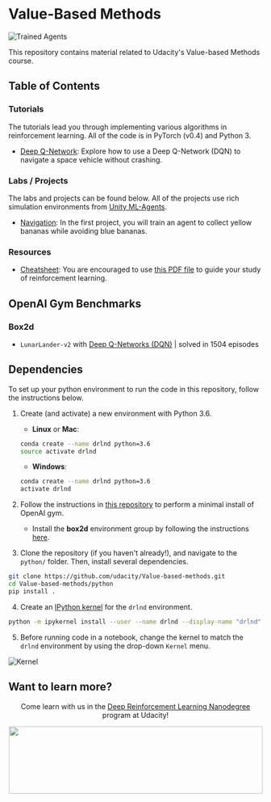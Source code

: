 [//]: # (Image References)

[image1]: https://user-images.githubusercontent.com/10624937/42135602-b0335606-7d12-11e8-8689-dd1cf9fa11a9.gif "Trained Agents"
[image2]: https://user-images.githubusercontent.com/10624937/42386929-76f671f0-8106-11e8-9376-f17da2ae852e.png "Kernel"

# Value-Based Methods

![Trained Agents][image1]

This repository contains material related to Udacity's Value-based Methods course.

## Table of Contents

### Tutorials

The tutorials lead you through implementing various algorithms in reinforcement learning.  All of the code is in PyTorch (v0.4) and Python 3.

* [Deep Q-Network](https://github.com/udacity/Value-based-methods/tree/main/dqn): Explore how to use a Deep Q-Network (DQN) to navigate a space vehicle without crashing.

### Labs / Projects

The labs and projects can be found below.  All of the projects use rich simulation environments from [Unity ML-Agents](https://github.com/Unity-Technologies/ml-agents).

* [Navigation](https://github.com/udacity/Value-based-methods/tree/main/p1_navigation): In the first project, you will train an agent to collect yellow bananas while avoiding blue bananas.

### Resources

* [Cheatsheet](https://github.com/udacity/Value-based-methods/tree/main/cheatsheet): You are encouraged to use [this PDF file](https://github.com/udacity/Value-based-methods/blob/main/cheatsheet/cheatsheet.pdf) to guide your study of reinforcement learning. 

## OpenAI Gym Benchmarks

### Box2d
- `LunarLander-v2` with [Deep Q-Networks (DQN)](https://github.com/udacity/Value-based-methods/blob/main/dqn/solution/Deep_Q_Network_Solution.ipynb) | solved in 1504 episodes

## Dependencies

To set up your python environment to run the code in this repository, follow the instructions below.

1. Create (and activate) a new environment with Python 3.6.

	- __Linux__ or __Mac__: 
	```bash
	conda create --name drlnd python=3.6
	source activate drlnd
	```
	- __Windows__: 
	```bash
	conda create --name drlnd python=3.6 
	activate drlnd
	```
	
2. Follow the instructions in [this repository](https://github.com/openai/gym) to perform a minimal install of OpenAI gym.  
	- Install the **box2d** environment group by following the instructions [here](https://github.com/openai/gym#box2d).
	
3. Clone the repository (if you haven't already!), and navigate to the `python/` folder.  Then, install several dependencies.
```bash
git clone https://github.com/udacity/Value-based-methods.git
cd Value-based-methods/python
pip install .
```

4. Create an [IPython kernel](http://ipython.readthedocs.io/en/stable/install/kernel_install.html) for the `drlnd` environment.  
```bash
python -m ipykernel install --user --name drlnd --display-name "drlnd"
```

5. Before running code in a notebook, change the kernel to match the `drlnd` environment by using the drop-down `Kernel` menu. 

![Kernel][image2]

## Want to learn more?

<p align="center">Come learn with us in the <a href="https://www.udacity.com/course/deep-reinforcement-learning-nanodegree--nd893">Deep Reinforcement Learning Nanodegree</a> program at Udacity!</p>

<p align="center"><a href="https://www.udacity.com/course/deep-reinforcement-learning-nanodegree--nd893">
 <img width="503" height="133" src="https://user-images.githubusercontent.com/10624937/42135812-1829637e-7d16-11e8-9aa1-88056f23f51e.png"></a>
</p>

